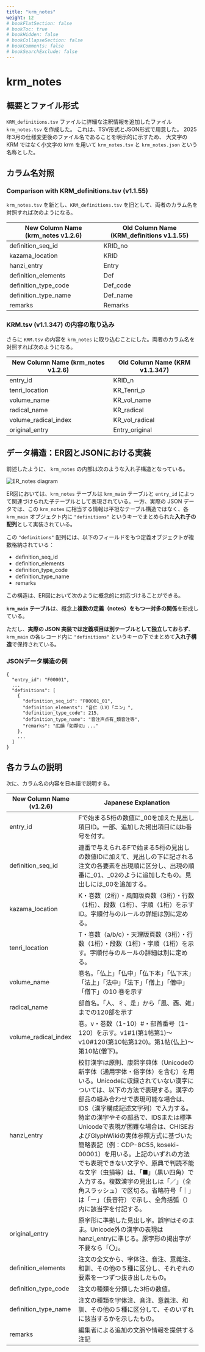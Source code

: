 ```yaml
---
title: "krm_notes"
weight: 12
# bookFlatSection: false
# bookToc: true
# bookHidden: false
# bookCollapseSection: false
# bookComments: false
# bookSearchExclude: false
---
```

# krm_notes

## 概要とファイル形式

`KRM_definitions.tsv` ファイルに詳細な注釈情報を追加したファイル `krm_notes.tsv` を作成した。
これは、TSV形式とJSON形式で用意した。
2025年3月の仕様変更後のファイル名であることを明示的に示すため、
大文字の KRM ではなく小文字の krm を用いて
`krm_notes.tsv` と `krm_notes.json` という名称とした。


## カラム名対照


### Comparison with KRM_definitions.tsv (v1.1.55)

`krm_notes.tsv` を新とし、`KRM_definitions.tsv` を旧として、両者のカラム名を対照すれば次のようになる。

| New Column Name (krm_notes v1.2.6) | Old Column Name (KRM_definitions v1.1.55) |
|--------------------------|----------------------------|
| definition_seq_id        | KRID_no                    |
| kazama_location          | KRID                       |
| hanzi_entry              | Entry                      |
| definition_elements      | Def                        |
| definition_type_code     | Def_code                   |
| definition_type_name     | Def_name                   |
| remarks                  | Remarks                    |

### KRM.tsv (v1.1.347) の内容の取り込み

さらに `KRM.tsv` の内容を `krm_notes` に取り込むことにした。両者のカラム名を対照すれば次のようになる。


| New Column Name (krm_notes v1.2.6) | Old Column Name (KRM v1.1.347) |
|--------------------------|----------------------------|
| entry_id                 | KRID_n                     |
| tenri_location           | KR_Tenri_p                 |
| volume_name              | KR_vol_name                |
| radical_name             | KR_radical                 |
| volume_radical_index     | KR_vol_radical             |
| original_entry           | Entry_original             |



## データ構造：ER図とJSONにおける実装

前述したように、
`krm_notes` の内部は次のような入れ子構造となっている。

![ER_notes diagram](/images/krm_notes_er.drawio.png)

ER図においては、`krm_notes` テーブルは `krm_main` テーブルと `entry_id` によって関連づけられた子テーブルとして表現されている。一方、実際の JSON データでは、この `krm_notes` に相当する情報は平坦なテーブル構造ではなく、各 `krm_main` オブジェクト内に `"definitions"` というキーでまとめられた**入れ子の配列**として実装されている。

この `"definitions"` 配列には、以下のフィールドをもつ定義オブジェクトが複数格納されている：

- definition_seq_id
- definition_elements
- definition_type_code
- definition_type_name
- remarks

この構造は、ER図において次のように概念的に対応づけることができる。

**`krm_main` テーブル**は、概念上**複数の定義（notes）をもつ一対多の関係**を形成している。

ただし、**実際の JSON 実装では定義項目は別テーブルとして独立しておらず**、`krm_main` の各レコード内に `"definitions"` というキーの下でまとめて**入れ子構造**で保持されている。

### JSONデータ構造の例
```
{
  "entry_id": "F00001",
  ...
  "definitions": [
    {
      "definition_seq_id": "F00001_01",
      "definition_elements": "音仁（LV）「ニン」",
      "definition_type_code": 215,
      "definition_type_name": "音注声点有_類音注等",
      "remarks": "広韻「如鄰切」..."
    },
    ...
  ]
}
```

## 各カラムの説明

次に、カラム名の内容を日本語で説明する。

| New Column Name (v1.2.6) | Japanese Explanation                                                                                                                                                                                                                                                                                                                               |
|--------------------------|----------------------------------------------------------------------------------------------------------------------------------------------------------------------------------------------------------------------------------------------------------------------------------------------------------------------------------------------------|
| entry_id                 | Fで始まる5桁の数値に_00を加えた見出し項目ID。一部、追加した掲出項目にはb番号を付す。                                                                                                                                                                                                                                                                                                     |
| definition_seq_id        | 連番で与えられるFで始まる5桁の見出しの数値IDに加えて、見出しの下に記される注文の各要素を出現順に区分し、出現の順番に_01、_02のように追加したもの。見出しには_00を追加する。                                                                                                                                                                                                                                                       |
| kazama_location          | K・巻数（2桁）・風間版頁数（3桁）・行数（1桁）、段数（1桁）、字順（1桁）を示すID。字順付与のルールの詳細は別に定める。                                                                                                                                                                                                                                                                                    |
| tenri_location           | T・巻数（a/b/c）・天理版頁数（3桁）・行数（1桁）・段数（1桁）・字順（1桁）を示す。字順付与のルールの詳細は別に定める。                                                                                                                                                                                                                                                                                   |
| volume_name              | 巻名。「仏上」「仏中」「仏下本」「仏下末」「法上」「法中」「法下」「僧上」「僧中」「僧下」の10 巻を示す                                                                                                                                                                                                                                                                                              |
| radical_name             | 部首名。「人、彳、辵」から「風、酉、雑」までの120部を示す                                                                                                                                                                                                                                                                                                                     |
| volume_radical_index     | 巻。v・巻数（1-10）#・部首番号（1-120）を示す。v1#1(第1帖第1)〜v10#120(第10帖第120)。第1帖(仏上)〜第10帖(僧下)。                                                                                                                                                                                                                                                                       |
| hanzi_entry              | 校訂漢字は原則、康熙字典体（Unicodeの新字体（通用字体・俗字体）を含む）を用いる。Unicodeに収録されていない漢字については、以下の方法で表現する。漢字の部品の組み合わせで表現可能な場合は、IDS（漢字構成記述文字列）で入力する。特定の漢字やその部品で、IDSまたは標準Unicodeで表現が困難な場合は、CHISEおよびGlyphWikiの実体参照方式に基づいた簡略表記（例：CDP-8C55, koseki-00001）を用いる。上記のいずれの方法でも表現できない文字や、原典で判読不能な文字（虫損等）は、「■」（黒い四角）で入力する。複数漢字の見出しは「／」（全角スラッシュ）で区切る。省略符号「｜」は「ー」（長音符）で示し、全角括弧（）内に該当字を付記する。 |
| original_entry           | 原字形に準拠した見出し字。誤字はそのまま。Unicode外の漢字の表現はhanzi_entryに準じる。原字形の掲出字が不要なら「〇」。                                                                                                                                                                                                                                                                               |
| definition_elements      | 注文の全文から、字体注、音注、意義注、和訓、その他の５種に区分し、それぞれの要素を一つずつ抜き出したもの。                                                                                                                                                                                                                                                                                              |
| definition_type_code     | 注文の種類を分類した3桁の数値。                                                                                                                                                                                                                                                                                                                                   |
| definition_type_name     | 注文の種類を字体注、音注、意義注、和訓、その他の５種に区分して、そのいずれに該当するかを示したもの。                                                                                                                                                                                                                                                                                                 |
| remarks                  | 編集者による追加の文脈や情報を提供する注記                                                                                                                                                                                                                                                                                                                              |
